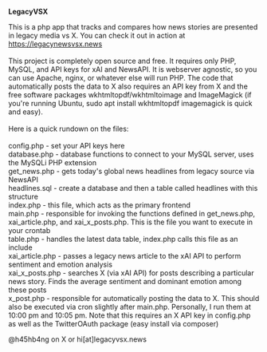<B>LegacyVSX</b><p>
This is a php app that tracks and compares how news stories are presented in legacy media vs X. You can check it out in action at https://legacynewsvsx.news<br/><br/>
This project is completely open source and free. It requires only PHP, MySQL, and API keys for xAI and NewsAPI. It is webserver agnostic, so you can use Apache, nginx, or whatever else will run PHP. The code that automatically posts the data to X also requires an API key from X and the free software packages wkhtmltopdf/wkhtmltoimage and ImageMagick (if you're running Ubuntu, sudo apt install wkhtmltopdf imagemagick is quick and easy).
<br/><br/>
Here is a quick rundown on the files:
<br/><br/>
config.php - set your API keys here</br>
database.php - database functions to connect to your MySQL server, uses the MySQLi PHP extension<br/>
get_news.php - gets today's global news headlines from legacy source via NewsAPI<br/>
headlines.sql - create a database and then a table called headlines with this structure<br/>
index.php - this file, which acts as the primary frontend<br/>
main.php - responsible for invoking the functions defined in get_news.php, xai_article.php, and xai_x_posts.php. This is the file you want to execute in your crontab<br/>
table.php - handles the latest data table, index.php calls this file as an include<br/>
xai_article.php - passes a legacy news article to the xAI API to perform sentiment and emotion analysis<br/>
xai_x_posts.php - searches X (via xAI API) for posts describing a particular news story. Finds the average sentiment and dominant emotion among these posts<br/>
x_post.php - responsible for automatically posting the data to X. This should also be executed via cron slightly after main.php. Personally, I run them at 10:00 pm and 10:05 pm. Note that this requires an X API key in config.php as well as the TwitterOAuth package (easy install via composer)<br/>

@h45hb4ng on X or hi[at]legacyvsx.news
